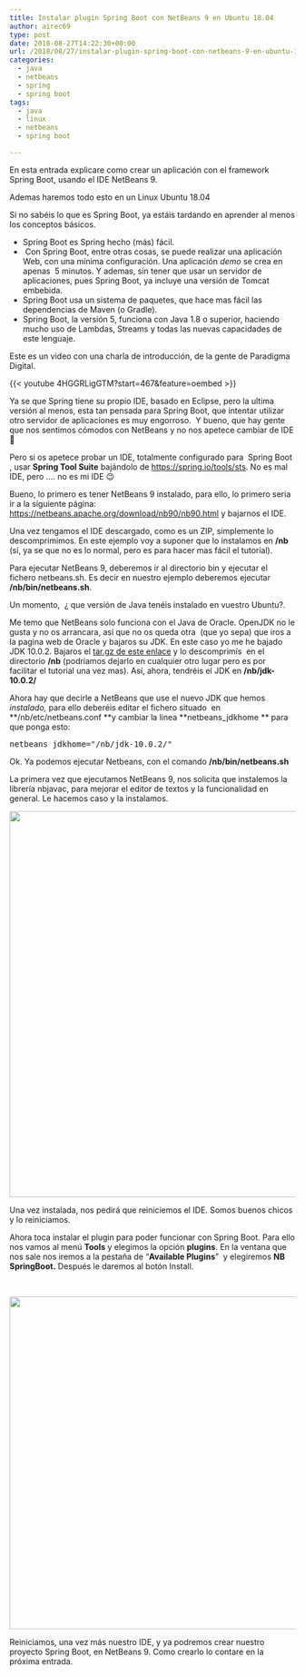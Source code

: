 ```yaml
---
title: Instalar plugin Spring Boot con NetBeans 9 en Ubuntu 18.04
author: airec69
type: post
date: 2018-08-27T14:22:30+00:00
url: /2018/08/27/instalar-plugin-spring-boot-con-netbeans-9-en-ubuntu-18-04/
categories:
  - java
  - netbeans
  - spring
  - spring boot
tags:
  - java
  - linux
  - netbeans
  - spring boot

---
```

En esta entrada explicare como crear un aplicación con el framework Spring Boot, usando el IDE NetBeans 9.

Ademas haremos todo esto en un Linux Ubuntu 18.04

Si no sabéis lo que es Spring Boot, ya estáis tardando en aprender al menos los conceptos básicos.

  * Spring Boot es Spring hecho (más) fácil.
  *  Con Spring Boot, entre otras cosas, se puede realizar una aplicación Web, con una mínima configuración. Una aplicación _demo_ se crea en apenas  5 minutos. Y ademas, sin tener que usar un servidor de aplicaciones, pues Spring Boot, ya incluye una versión de Tomcat embebida.
  * Spring Boot usa un sistema de paquetes, que hace mas fácil las dependencias de Maven (o Gradle).
  * Spring Boot, la versión 5, funciona con Java 1.8 o superior, haciendo mucho uso de Lambdas, Streams y todas las nuevas capacidades de este lenguaje.

Este es un video con una charla de introducción, de la gente de Paradigma Digital.

{{< youtube 4HGGRLigGTM?start=467&feature=oembed >}}

Ya se que Spring tiene su propio IDE, basado en Eclipse, pero la ultima versión al menos, esta tan pensada para Spring Boot, que intentar utilizar otro servidor de aplicaciones es muy engorroso.  Y bueno, que hay gente que nos sentimos cómodos con NetBeans y no nos apetece cambiar de IDE 🙂

Pero si os apetece probar un IDE, totalmente configurado para  Spring Boot , usar **Spring Tool Suite** bajándolo de <a href="https://spring.io/tools/sts" target="_blank" rel="noopener">https://spring.io/tools/sts</a>. No es mal IDE, pero &#8230;. no es mi IDE 😉

Bueno, lo primero es tener NetBeans 9 instalado, para ello, lo primero seria ir a la siguiente página: <a href="https://netbeans.apache.org/download/nb90/nb90.html" target="_blank" rel="noopener">https://netbeans.apache.org/download/nb90/nb90.html</a> y bajarnos el IDE.

Una vez tengamos el IDE descargado, como es un ZIP, simplemente lo descomprimimos. En este ejemplo voy a suponer que lo instalamos en **/nb** (sí, ya se que no es lo normal, pero es para hacer mas fácil el tutorial).

Para ejecutar NetBeans 9, deberemos ir al directorio bin y ejecutar el fichero netbeans.sh. Es decir en nuestro ejemplo deberemos ejecutar **/nb/bin/netbeans.sh**.

Un momento,  ¿ que versión de Java tenéis instalado en vuestro Ubuntu?.

Me temo que NetBeans solo funciona con el Java de Oracle. OpenJDK no le gusta y no os arrancara, así que no os queda otra  (que yo sepa) que iros a la pagina web de Oracle y bajaros su JDK. En este caso yo me he bajado JDK 10.0.2. Bajaros el <a href="http://www.oracle.com/technetwork/java/javase/downloads/jdk10-downloads-4416644.html" target="_blank" rel="noopener">tar.gz de este enlace</a> y lo descomprimís  en el directorio **/nb** (podríamos dejarlo en cualquier otro lugar pero es por facilitar el tutorial una vez mas). Así, ahora, tendréis el JDK en **/nb/jdk-10.0.2/**

Ahora hay que decirle a NetBeans que use el nuevo JDK que hemos _instalado,_ para ello deberéis editar el fichero situado  en **/nb/etc/netbeans.conf **y cambiar la linea **netbeans_jdkhome ** para que ponga esto:

<pre>netbeans_jdkhome="/nb/jdk-10.0.2/"</pre>

Ok. Ya podemos ejecutar Netbeans, con el comando **/nb/bin/netbeans.sh**

La primera vez que ejecutamos NetBeans 9, nos solicita que instalemos la librería nbjavac, para mejorar el editor de textos y la funcionalidad en general. Le hacemos caso y la instalamos.

<img class="alignnone size-large wp-image-126" src="http://www.profesor-p.com/wp-content/uploads/2018/08/Captura-1024x680.png" alt="" width="1024" height="680" srcset="http://www.profesor-p.com/wp-content/uploads/2018/08/Captura-1024x680.png 1024w, http://www.profesor-p.com/wp-content/uploads/2018/08/Captura-300x199.png 300w, http://www.profesor-p.com/wp-content/uploads/2018/08/Captura-768x510.png 768w, http://www.profesor-p.com/wp-content/uploads/2018/08/Captura.png 1245w" sizes="(max-width: 1024px) 100vw, 1024px" />

Una vez instalada, nos pedirá que reiniciemos el IDE. Somos buenos chicos y lo reiniciamos.

Ahora toca instalar el plugin para poder funcionar con Spring Boot. Para ello nos vamos al menú **Tools** y elegimos la opción **plugins**. En la ventana que nos sale nos iremos a la pestaña de &#8220;**Available Plugins**&#8221;  y elegiremos **NB SpringBoot.** Después le daremos al botón Install.

&nbsp;

<img class="alignnone size-full wp-image-124" src="http://www.profesor-p.com/wp-content/uploads/2018/08/Captura2.png" alt="" width="934" height="586" srcset="http://www.profesor-p.com/wp-content/uploads/2018/08/Captura2.png 934w, http://www.profesor-p.com/wp-content/uploads/2018/08/Captura2-300x188.png 300w, http://www.profesor-p.com/wp-content/uploads/2018/08/Captura2-768x482.png 768w" sizes="(max-width: 934px) 100vw, 934px" />

Reiniciamos, una vez más nuestro IDE, y ya podremos crear nuestro proyecto Spring Boot, en NetBeans 9. Como crearlo lo contare en la próxima entrada.
